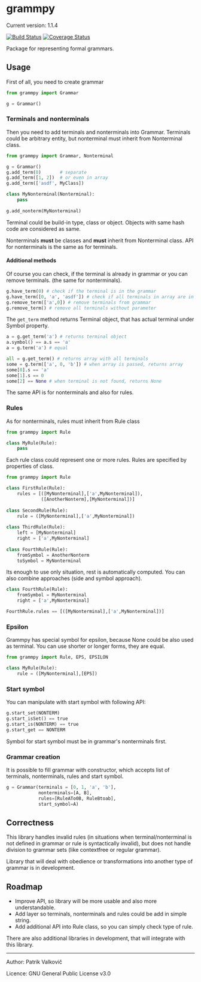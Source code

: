 # grammpy

Current version: 1.1.4

[![Build Status](https://travis-ci.org/PatrikValkovic/grammpy.svg?branch=master)](https://travis-ci.org/PatrikValkovic/grammpy)
[![Coverage Status](https://coveralls.io/repos/github/PatrikValkovic/grammpy/badge.svg?branch=master)](https://coveralls.io/github/PatrikValkovic/grammpy?branch=master)

Package for representing formal grammars.

## Usage

First of all, you need to create grammar

```python
from grammpy import Grammar

g = Grammar()
```

### Terminals and nonterminals

Then you need to add terminals and nonterminals into Grammar. 
Terminals could be arbitrary entity, but nonterminal must inherit from Nonterminal class.

```python
from grammpy import Grammar, Nonterminal

g = Grammar()
g.add_term(0)       # separate
g.add_term([1, 2])  # or even in array
g.add_term(['asdf', MyClass])

class MyNonterminal(Nonterminal):
    pass
    
g.add_nonterm(MyNonterminal)
```

Terminal could be build-in type, class or object. Objects with same hash code are considered as same.

Nonterminals **must** be classes and **must** inherit from Nonterminal class. 
API for nonterminals is the same as for terminals.

#### Additional methods

Of course you can check, if the terminal is already in grammar or you can remove terminals.
(the same for nonterminals).

```python
g.have_term(0) # check if the terminal is in the grammar
g.have_term([0, 'a', 'asdf']) # check if all terminals in array are in grammar
g.remove_term(['a',0]) # remove terminals from grammar
g.remove_term() # remove all terminals without parameter
```

The `get_term` method returns Terminal object, that has actual terminal under Symbol property.

```python
a = g.get_term('a') # returns terminal object
a.symbol() == a.s == 'a'
a = g.term('a') # equal

all = g.get_term() # returns array with all terminals
some = g.term(['a', 0, 'b']) # when array is passed, returns array
some[0].s == 'a'
some[1].s == 0
some[2] == None # when terminal is not found, returns None
```

The same API is for nonterminals and also for rules.

### Rules

As for nonterminals, rules must inherit from Rule class

```python
from grammpy import Rule

class MyRule(Rule):
    pass
```

Each rule class could represent one or more rules. 
Rules are specified by properties of class.



```python
from grammpy import Rule

class FirstRule(Rule):
    rules = [([MyNonterminal],['a',MyNonterminal]),
             ([AnotherNonterm],[MyNonterminal])]
    
class SecondRule(Rule):
    rule = ([MyNonterminal],['a',MyNonterminal])
    
class ThirdRule(Rule):
    left = [MyNonterminal]
    right = ['a',MyNonterminal]
    
class FourthRule(Rule):
    fromSymbol = AnotherNonterm
    toSymbol = MyNonterminal
```

Its enough to use only situation, rest is automatically computed.
You can also combine approaches (side and symbol approach).

```python
class FourthRule(Rule):
    fromSymbol = MyNonterminal
    right = ['a',MyNonterminal]

FourthRule.rules == [([MyNonterminal],['a',MyNonterminal])]
``` 

### Epsilon

Grammpy has special symbol for epsilon, because None could be also used as terminal.
You can use shorter or longer forms, they are equal.

```python
from grammpy import Rule, EPS, EPSILON

class MyRule(Rule):
    rule = ([MyNonterminal],[EPS])
```

### Start symbol

You can manipulate with start symbol with following API:

```python
g.start_set(NONTERM)
g.start_isSet() == true
g.start_is(NONTERM) == true
g.start_get == NONTERM
```

Symbol for start symbol must be in grammar's nonterminals first.

### Grammar creation

It is possible to fill grammar with constructor, which accepts list of terminals, nonterminals, rules and start symbol.

```python
g = Grammar(terminals = [0, 1, 'a', 'b'],
            nonterminals=[A, B],
            rules=[RuleATo0B, RuleBtoab],
            start_symbol=A)
```

## Correctness

This library handles invalid rules
(in situations when terminal/nonterminal is not defined in grammar or rule is syntactically invalid),
but does not handle division to grammar sets (like contextfree or regular grammar).

Library that will deal with obedience or transformations into another type of grammar is in development.

## Roadmap

- Improve API, so library will be more usable and also more understandable.
- Add layer so terminals, nonterminals and rules could be add in simple string.
- Add additional API into Rule class, so you can simply check type of rule.

There are also additional libraries in development, that will integrate with this library.

-----

Author: Patrik Valkovič

Licence: GNU General Public License v3.0
